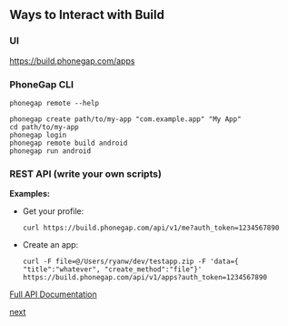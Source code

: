 ## Ways to Interact with Build

### UI

https://build.phonegap.com/apps

### PhoneGap CLI

```
phonegap remote --help
```

```
phonegap create path/to/my-app "com.example.app" "My App"
cd path/to/my-app
phonegap login
phonegap remote build android
phonegap run android
```

### REST API (write your own scripts)

**Examples:**

- Get your profile:
	```
	curl https://build.phonegap.com/api/v1/me?auth_token=1234567890
	```

- Create an app:
	```
	curl -F file=@/Users/ryanw/dev/testapp.zip -F 'data={ "title":"whatever", "create_method":"file"}' https://build.phonegap.com/api/v1/apps?auth_token=1234567890
	```


[Full API Documentation](http://docs.build.phonegap.com/en_US/developer_api_api.md.html#PhoneGap%20Build%20Developer%20API)

[next](2-make-your-app-do-stuff.md)

